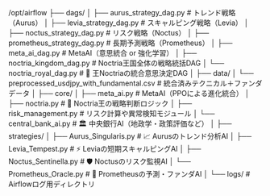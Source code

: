 /opt/airflow
├── dags/
│   ├── aurus_strategy_dag.py               # トレンド戦略（Aurus）
│   ├── levia_strategy_dag.py               # スキャルピング戦略（Levia）
│   ├── noctus_strategy_dag.py              # リスク戦略（Noctus）
│   ├── prometheus_strategy_dag.py          # 長期予測戦略（Prometheus）
│   ├── meta_ai_dag.py                      # MetaAI（意思統合 or 強化学習）
│   ├── noctria_kingdom_dag.py              # Noctria王国全体の戦略統括DAG
│   └── noctria_royal_dag.py                # 👑 王Noctriaの統合意思決定DAG
│
├── data/
│   └── preprocessed_usdjpy_with_fundamental.csv  # 統合済みテクニカル＋ファンダデータ
│
├── core/
│   ├── meta_ai.py                          # MetaAI（PPOによる進化統合）
│   ├── noctria.py                          # 👑 Noctria王の戦略判断ロジック
│   ├── risk_management.py                  # リスク計算や異常検知モジュール
│   └── central_bank_ai.py                  # 🏛️ 中央銀行AI（地政学・政策評価など）
│
├── strategies/
│   ├── Aurus_Singularis.py                 # 📈 Aurusのトレンド分析AI
│   ├── Levia_Tempest.py                    # ⚡ Leviaの短期スキャルピングAI
│   ├── Noctus_Sentinella.py                # 🛡️ Noctusのリスク監視AI
│   └── Prometheus_Oracle.py               # 🔮 Prometheusの予測・ファンダAI
│
└── logs/                                   # Airflowログ用ディレクトリ
